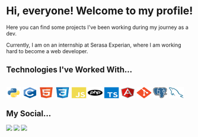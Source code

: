 # Hi, everyone!  Welcome to my profile!

Here you can find some projects I've been working during my journey as a dev. 

Currently, I am on an internship at Serasa Experian, where I am working hard to become a web developer.

## Technologies I've Worked With...
<div style="display: inline_block"><br>
  <img align="center" alt="isaacnwt-Python" height="30" width="40" src="https://raw.githubusercontent.com/devicons/devicon/master/icons/python/python-original.svg">
  <img align="center" alt="isaacnwt-C" height="30" width="40" src="https://raw.githubusercontent.com/devicons/devicon/master/icons/c/c-original.svg">
  <img align="center" alt="isaacnwt-HTML" height="30" width="40" src="https://raw.githubusercontent.com/devicons/devicon/master/icons/html5/html5-original.svg">
  <img align="center" alt="isaacnwt-CSS" height="30" width="40" src="https://raw.githubusercontent.com/devicons/devicon/master/icons/css3/css3-original.svg">
  <img align="center" alt="isaacnwt-Js" height="30" width="40" src="https://raw.githubusercontent.com/devicons/devicon/master/icons/javascript/javascript-plain.svg">
  <img align="center" alt="isaacnwt-PHP" height="30" width="40" src="https://raw.githubusercontent.com/devicons/devicon/master/icons/php/php-plain.svg">
  <img align="center" alt="isaacnwt-Ts" height="30" width="40" src="https://raw.githubusercontent.com/devicons/devicon/master/icons/typescript/typescript-plain.svg">
  <img align="center" alt="isaacnwt-Angular" height="30" width="40" src="https://raw.githubusercontent.com/devicons/devicon/master/icons/angularjs/angularjs-original.svg">
  <img align="center" alt="isaacnwt-Git" height="30" width="40" src="https://raw.githubusercontent.com/devicons/devicon/master/icons/git/git-original.svg">
  <img align="center" alt="isaacnwt-PostgreSQL" height="30" width="40" src="https://raw.githubusercontent.com/devicons/devicon/master/icons/postgresql/postgresql-original.svg">
  <img align="center" alt="isaacnwt-MySQL" height="30" width="40" src="https://raw.githubusercontent.com/devicons/devicon/master/icons/mysql/mysql-original.svg">
</div>

## My Social...
<div> 
  <a href="https://www.linkedin.com/in/isaacnwt-andrade" target="_blank"><img src="https://img.shields.io/badge/-LinkedIn-%230077B5?style=for-the-badge&logo=linkedin&logoColor=white" target="_blank"></a>
  <a href = "mailto:isaacnwt.dev@gmail.com"><img src="https://img.shields.io/badge/-Gmail-%23333?style=for-the-badge&logo=gmail&logoColor=white" target="_blank"></a>
  <a href="https://www.instagram.com/isaac.nwt" target="_blank"><img src="https://img.shields.io/badge/-Instagram-%23E4405F?style=for-the-badge&logo=instagram&logoColor=white" target="_blank"></a>
</div>

  

